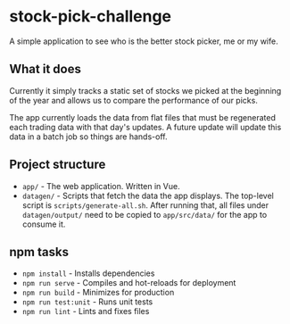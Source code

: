 # stock-pick-challenge
A simple application to see who is the better stock picker, me or my wife.

## What it does
Currently it simply tracks a static set of stocks we picked at the beginning of the
year and allows us to compare the performance of our picks.

The app currently loads the data from flat files that must be regenerated each
trading data with that day's updates.  A future update will update this data
in a batch job so things are hands-off.

## Project structure
* `app/` - The web application.  Written in Vue.
* `datagen/` - Scripts that fetch the data the app displays.  The top-level
  script is `scripts/generate-all.sh`.  After running that, all files under
  `datagen/output/` need to be copied to `app/src/data/` for the app to
  consume it.
  

## npm tasks
* `npm install` - Installs dependencies
* `npm run serve` - Compiles and hot-reloads for deployment
* `npm run build` - Minimizes for production
* `npm run test:unit` - Runs unit tests
* `npm run lint` - Lints and fixes files

